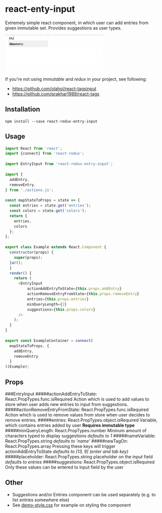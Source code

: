 # react-enty-input
Extremely simple react component, in which user can add entries from given immutable set. Provides suggestions as user types.

![demo](demo.gif)

If you're not using *immutable* and *redux* in your project, see following:
* https://github.com/olahol/react-tagsinput
* https://github.com/prakhar1989/react-tags

## Installation
```
npm install --save react-redux-entry-input
```
## Usage
```javascript
import React from 'react';
import {connect} from 'react-redux';

import EntryInput from 'react-redux-entry-input';

import {
  addEntry,
  removeEntry,
} from './actions.js';

const mapStateToProps = state => {
  const entries = state.get('entries');
  const colors = state.get('colors');
  return {
    entries,
    colors
  };
};

export class Example extends React.Component {
  constructor(props) {
    super(props);
  }ar();
  }
  render() {
    return (
      <EntryInput
          actionAddEntryToState={this.props.addEntry}
          actionRemoveEntryFromState={this.props.removeEntry}
          entries={this.props.entries}
          minQueryLength={2}
          suggestions={this.props.colors}
      />
    );
  }
}

export const ExampleContainer = connect(
  mapStateToProps, {
    addEntry,
    removeEntry
  }
)(Example);
```
## Props
###EntryInput
#####actionAddEntryToState: React.PropTypes.func.isRequired
Action which is used to add values to store when user adds new entries to input from suggestions.
#####actionRemoveEntryFromState: React.PropTypes.func.isRequired
Action which is used to remove values from store when user decides to remove entries.
#####entries: React.PropTypes.object.isRequired
Variable, which contains entries added by user
**Requires immutable type**
#####minQueryLength: React.PropTypes.number
Mininum amount of characters typed to display suggestions
*defaults to 1*
#####nameVariable: React.PropTypes.string
*defaults to 'name'*
#####newTagOn: React.PropTypes.array
Pressing these keys will trigger actionAddEntryToState
*defaults to \[13, 9\] (enter and tab key)*
#####placeholder: React.PropTypes.string
placeholder on the input field
*defaults to entries*
#####suggestions: React.PropTypes.object.isRequired
Only these values can be entered to input field by the user
## Other
* Suggestions and/or Entries component can be used separately (e.g. to list entries somewhere else)
* See [demo-style.css](https://github.com/tohalla/react-enty-input/blob/master/demo-style.css) for example on styling the component
